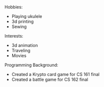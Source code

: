 Hobbies:
* Playing ukulele
* 3d printing
* Sewing

Interests:
* 3d animation
* Traveling
* Movies

Programming Background:
* Created a Krypto card game for CS 161 final
* Created a battle game for CS 162 final
